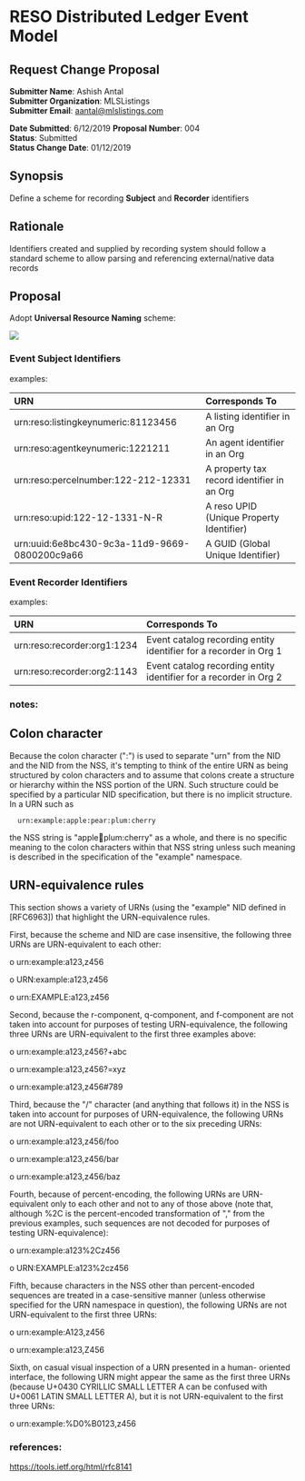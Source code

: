 
# RESO Distributed Ledger Event Model

## Request Change Proposal 

**Submitter Name**: Ashish Antal    
**Submitter Organization**:  MLSListings  
**Submitter Email**:  aantal@mlslistings.com 

**Date Submitted**:  6/12/2019 
**Proposal Number**: 004  
**Status**: Submitted  
**Status Change Date**: 01/12/2019  

## Synopsis
Define a scheme for recording **Subject** and **Recorder** identifiers  
## Rationale
Identifiers created and supplied by recording system should follow a standard scheme to allow parsing and referencing external/native data records
## Proposal 
Adopt **Universal Resource Naming** scheme:

<img src="https://upload.wikimedia.org/wikipedia/commons/c/ce/URN_syntax_diagram_-_namestring.png" /> 

### Event Subject Identifiers
examples:

URN|Corresponds To
:--- | :---
urn:reso:listingkeynumeric:81123456| A listing identifier in an Org 
urn:reso:agentkeynumeric:1221211| An agent identifier in an Org 
urn:reso:percelnumber:122-212-12331| A property tax record identifier in an Org  
urn:reso:upid:122-12-1331-N-R| A reso UPID (Unique Property Identifier)
urn:uuid:6e8bc430-9c3a-11d9-9669-0800200c9a66| A GUID (Global Unique Identifier)

### Event Recorder Identifiers
examples:

URN|Corresponds To
:--- | :---
urn:reso:recorder:org1:1234| Event catalog recording entity identifier for a recorder in Org 1
urn:reso:recorder:org2:1143| Event catalog recording entity identifier for a recorder in Org 2


### notes:
  ## Colon character
   Because the colon character (":") is used to separate "urn" from the
   NID and the NID from the NSS, it's tempting to think of the entire
   URN as being structured by colon characters and to assume that colons
   create a structure or hierarchy within the NSS portion of the URN.
   Such structure could be specified by a particular NID specification,
   but there is no implicit structure.  In a URN such as

      urn:example:apple:pear:plum:cherry

   the NSS string is "apple:pear:plum:cherry" as a whole, and there is
   no specific meaning to the colon characters within that NSS string
   unless such meaning is described in the specification of the
   "example" namespace.
   
  
  ## URN-equivalence rules

   This section shows a variety of URNs (using the "example" NID defined
   in [RFC6963]) that highlight the URN-equivalence rules.

   First, because the scheme and NID are case insensitive, the following
   three URNs are URN-equivalent to each other:

   o  urn:example:a123,z456

   o  URN:example:a123,z456

   o  urn:EXAMPLE:a123,z456

   Second, because the r-component, q-component, and f-component are not
   taken into account for purposes of testing URN-equivalence, the
   following three URNs are URN-equivalent to the first three examples
   above:

   o  urn:example:a123,z456?+abc

   o  urn:example:a123,z456?=xyz

   o  urn:example:a123,z456#789

   Third, because the "/" character (and anything that follows it) in
   the NSS is taken into account for purposes of URN-equivalence, the
   following URNs are not URN-equivalent to each other or to the six
   preceding URNs:

   o  urn:example:a123,z456/foo

   o  urn:example:a123,z456/bar

   o  urn:example:a123,z456/baz

   Fourth, because of percent-encoding, the following URNs are
   URN-equivalent only to each other and not to any of those above (note
   that, although %2C is the percent-encoded transformation of "," from
   the previous examples, such sequences are not decoded for purposes of
   testing URN-equivalence):

   o  urn:example:a123%2Cz456

   o  URN:EXAMPLE:a123%2cz456


   Fifth, because characters in the NSS other than percent-encoded
   sequences are treated in a case-sensitive manner (unless otherwise
   specified for the URN namespace in question), the following URNs are
   not URN-equivalent to the first three URNs:

   o  urn:example:A123,z456

   o  urn:example:a123,Z456

   Sixth, on casual visual inspection of a URN presented in a human-
   oriented interface, the following URN might appear the same as the
   first three URNs (because U+0430 CYRILLIC SMALL LETTER A can be
   confused with U+0061 LATIN SMALL LETTER A), but it is not
   URN-equivalent to the first three URNs:

   o  urn:example:%D0%B0123,z456
   
   
   ### references:
   https://tools.ietf.org/html/rfc8141
   
